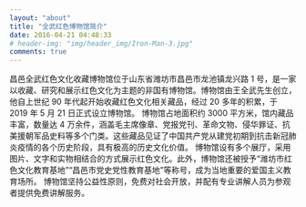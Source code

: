 ```yaml
---
layout: "about"
title: "全武红色博物馆简介"
date: 2016-04-21 04:48:33
# header-img: "img/header_img/Iron-Man-3.jpg"
comments: true
---
```


昌邑全武红色文化收藏博物馆位于山东省潍坊市昌邑市龙池镇龙兴路 1 号，是一家以收藏、研究和展示红色文化为主题的非国有博物馆。博物馆由王全武先生创立，他自上世纪 90 年代起开始收藏红色文化相关藏品，经过 20 多年的积累，于 2019 年 5 月 21 日正式设立博物馆。
博物馆占地面积约 3000 平方米，馆内藏品丰富，数量达 4 万余件，涵盖毛主席像章、党报党刊、革命文物、侵华罪证、抗美援朝军品史料等多个门类。这些藏品见证了中国共产党从建党初期到抗击新冠肺炎疫情的各个历史阶段，具有极高的历史文化价值。
博物馆设有多个展厅，采用图片、文字和实物相结合的方式展示红色文化。此外，博物馆还被授予“潍坊市红色文化教育基地”“昌邑市党史党性教育基地”等称号，成为当地重要的爱国主义教育场所。
博物馆坚持公益性原则，免费对社会开放，并配有专业讲解人员为参观者提供免费讲解服务。
